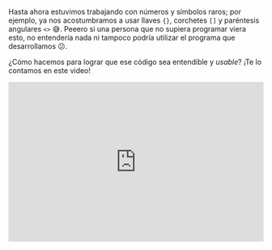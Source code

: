 Hasta ahora estuvimos trabajando con números y símbolos raros; por ejemplo, ya nos acostumbramos a usar llaves `{}`, corchetes `[]` y paréntesis angulares `<>` :sweat_smile:. Peeero si una persona que no supiera programar viera esto, no entendería nada ni tampoco podría utilizar el programa que desarrollamos :confused:.

¿Cómo hacemos para lograr que ese código sea entendible y _usable_? ¡Te lo contamos en este video!

<iframe width="100%" height="315" src="https://www.youtube.com/embed/xWXDcJl0uX4?ecver=1" frameborder="0" allow="autoplay; encrypted-media" allowfullscreen></iframe>